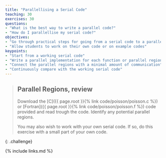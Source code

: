```yaml
---
title: "Parallellising a Serial Code"
teaching: 30
exercises: 30
questions:
- "What is the best way to write a parallel code?"
- "How do I parallellise my serial code?"
objectives:
- "Go through practical steps for going from a serial code to a parallel code"
- "Allow students to work on their own code or on example codes"
keypoints:
- "Start from a working serial code"
- "Write a parallel implementation for each function or parallel region"
- "Connect the parallel regions with a minimal amount of communication"
- "Continuously compare with the working serial code"
---
```


> ## Parallel Regions, review
>
> Download the [C]({{ page.root }}{% link code/poisson/poisson.c %})
> or [Fortran]({{ page.root }}{% link code/poisson/poisson.f %}) code
> provided and read trough the code.
> Identify any potential parallel regions.
>
> You may also wish to work with your own serial code. If so,
> do this exercise with a small part of your own code.
>
{: .challenge}

{% include links.md %}

